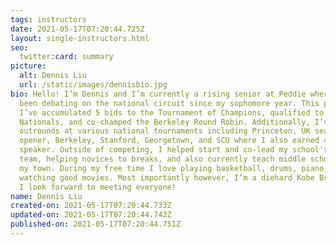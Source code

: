 ```yaml
---
tags: instructors
date: 2021-05-17T07:20:44.725Z
layout: single-instructors.html
seo:
  twitter:card: summary
picture:
  alt: Dennis Liu
  url: /static/images/dennisbio.jpg
bio: Hello! I’m Dennis and I’m currently a rising senior at Peddie where I’ve
  been debating on the national circuit since my sophomore year. This past year
  I’ve accumulated 5 bids to the Tournament of Champions, qualified to NSDA
  Nationals, and co-champed the Berkeley Round Robin. Additionally, I’ve reached
  outrounds at various national tournaments including Princeton, UK season
  opener, Berkeley, Stanford, Georgetown, and SCU where I also earned 4th place
  speaker. Outside of competing, I helped start and co-lead my school's debate
  team, helping novices to breaks, and also currently teach middle schoolers in
  my town. During my free time I love playing basketball, drums, piano, and
  watching good movies. Most importantly however, I’m a diehard Kobe Bryant fan.
  I look forward to meeting everyone!
name: Dennis Liu
created-on: 2021-05-17T07:20:44.733Z
updated-on: 2021-05-17T07:20:44.742Z
published-on: 2021-05-17T07:20:44.751Z
---
```

